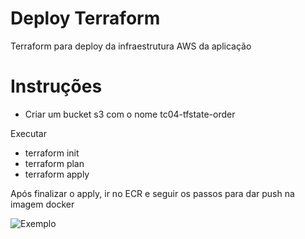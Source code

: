 # Deploy Terraform

Terraform para deploy da infraestrutura AWS da aplicação

# Instruções 

- Criar um bucket s3 com o nome tc04-tfstate-order

Executar 

- terraform init
- terraform plan
- terraform apply

Após finalizar o apply, ir no ECR e seguir os passos para dar push na imagem docker

![Exemplo](https://p.ipic.vip/cfuz7w.png)
